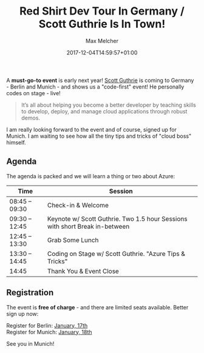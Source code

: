 ﻿---
title: "Red Shirt Dev Tour In Germany / Scott Guthrie Is In Town!"
date: 2017-12-04T14:59:57+01:00
aliases:
   - "/post/2017-12-04-Red-Shirt-Dev-Tour-Germany/"
2017: "12"
author: "Max Melcher"
image: 
- "/images/2017-12-04-guthrie-redshirt.jpg"
categories:
  - Conference
  - Azure
tags:
  - Red Shirt
  - Scott Guthrie
featured: true
featured: "2017-12-04-guthrie-redshirt.jpg" 
featuredalt : "Scott Guthrie's Red Shirt Dev Tour in Berlin & Munich" 
featuredpath : "/images"
---

A **must-go-to event** is early next year! [Scott Guthrie](https://weblogs.asp.net/scottgu) is coming to Germany - Berlin and Munich - and shows us a "code-first" event! He personally codes on stage - live!<!--more-->

> It’s all about helping you become a better developer by teaching skills to develop, deploy, and manage cloud applications through robust demos.

I am really looking forward to the event and of course, signed up for Munich. I am waiting to see how all the tiny tips and tricks of "cloud boss" himself.

## Agenda

The agenda is packed and we will learn a thing or two about Azure:

Time | Session
--- | --- 
08:45 – 09:30 | Check-in & Welcome
09:30 – 12:45 | Keynote w/ Scott Guthrie. Two 1.5 hour Sessions with short Break in-between
12:45 – 13:30 | Grab Some Lunch
13:30 – 14:45 | Coding on Stage w/ Scott Guthrie. "Azure Tips & Tricks"
14:45 | Thank You & Event Close

## Registration

The event is **free of charge** - and there are limited seats available. Better sign up now:

Register for Berlin: [January, 17th ](https://www.microsoftevents.com/profile/form/index.cfm?PKformID=0x3109845abcd&wt.mc_id=AID664491_QSG_206025)  
Register for Munich: [January, 18th ](https://www.microsoftevents.com/profile/form/index.cfm?PKformID=0x3107717abcd&wt.mc_id=AID664491_QSG_206065)

See you in Munich!
